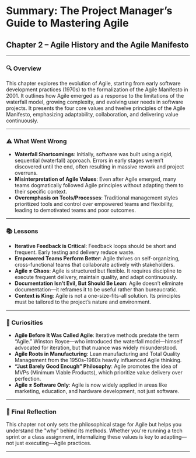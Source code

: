 
# Summary: The Project Manager’s Guide to Mastering Agile  
## Chapter 2 – Agile History and the Agile Manifesto

---

### 🔍 Overview
This chapter explores the evolution of Agile, starting from early software development practices (1970s) to the formalization of the Agile Manifesto in 2001. It outlines how Agile emerged as a response to the limitations of the waterfall model, growing complexity, and evolving user needs in software projects. It presents the four core values and twelve principles of the Agile Manifesto, emphasizing adaptability, collaboration, and delivering value continuously.

---

### ⚠️ What Went Wrong
- **Waterfall Shortcomings**: Initially, software was built using a rigid, sequential (waterfall) approach. Errors in early stages weren’t discovered until the end, often resulting in massive rework and project overruns.
- **Misinterpretation of Agile Values**: Even after Agile emerged, many teams dogmatically followed Agile principles without adapting them to their specific context.
- **Overemphasis on Tools/Processes**: Traditional management styles prioritized tools and control over empowered teams and flexibility, leading to demotivated teams and poor outcomes.

---

### 📚 Lessons
- **Iterative Feedback is Critical**: Feedback loops should be short and frequent. Early testing and delivery reduce waste.
- **Empowered Teams Perform Better**: Agile thrives on self-organizing, cross-functional teams that collaborate actively with stakeholders.
- **Agile ≠ Chaos**: Agile is structured but flexible. It requires discipline to execute frequent delivery, maintain quality, and adapt continuously.
- **Documentation Isn’t Evil, But Should Be Lean**: Agile doesn’t eliminate documentation—it reframes it to be useful rather than bureaucratic.
- **Context is King**: Agile is not a one-size-fits-all solution. Its principles must be tailored to the project’s nature and environment.

---

### 🤯 Curiosities
- **Agile Before It Was Called Agile**: Iterative methods predate the term “Agile.” Winston Royce—who introduced the waterfall model—himself advocated for iteration, but that nuance was widely misunderstood.
- **Agile Roots in Manufacturing**: Lean manufacturing and Total Quality Management from the 1950s–1980s heavily influenced Agile thinking.
- **“Just Barely Good Enough” Philosophy**: Agile promotes the idea of MVPs (Minimum Viable Products), which prioritize value delivery over perfection.
- **Agile ≠ Software Only**: Agile is now widely applied in areas like marketing, education, and hardware development, not just software.

---

### 🧠 Final Reflection
This chapter not only sets the philosophical stage for Agile but helps you understand the "why" behind its methods. Whether you're running a tech sprint or a class assignment, internalizing these values is key to adapting—not just executing—Agile practices.

---

